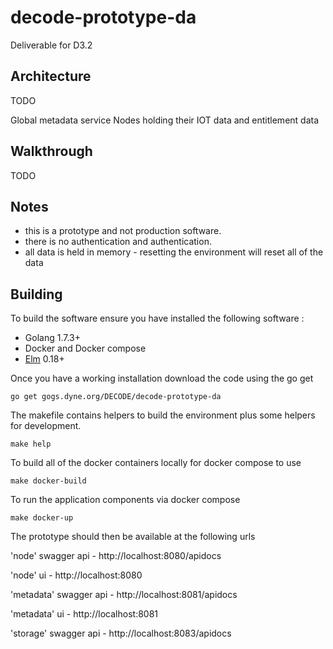 # decode-prototype-da

Deliverable for D3.2

Architecture
------------

TODO

Global metadata service
Nodes holding their IOT data and entitlement data

Walkthrough
-----------

TODO


Notes
-----

- this is a prototype and not production software.
- there is no authentication and authentication.
- all data is held in memory - resetting the environment will reset all of the data

Building
--------

To build the software ensure you have installed the following software :

- Golang 1.7.3+
- Docker and Docker compose
- [Elm]( https://guide.elm-lang.org/install.html) 0.18+


Once you have a working installation download the code using the go get

```
go get gogs.dyne.org/DECODE/decode-prototype-da
```

The makefile contains helpers to build the environment plus some helpers for development.


```
make help
```

To build all of the docker containers locally for docker compose to use

```
make docker-build
```

To run the application components via docker compose

```
make docker-up
```

The prototype should then be available at the following urls 

'node' swagger api - http://localhost:8080/apidocs

'node' ui - http://localhost:8080

'metadata' swagger api - http://localhost:8081/apidocs

'metadata' ui - http://localhost:8081

'storage' swagger api - http://localhost:8083/apidocs

